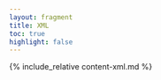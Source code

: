 ```yaml
---
layout: fragment
title: XML
toc: true
highlight: false
---
```


{% include_relative content-xml.md %}

